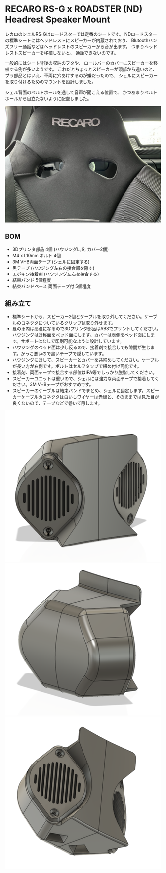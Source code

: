 # RECARO RS-G x ROADSTER (ND) Headrest Speaker Mount

レカロのシェルRS-Gはロードスターでは定番のシートです。
NDロードスターの標準シートにはヘッドレストにスピーカーが内蔵されており、
Blutoothハンズフリー通話などはヘッドレストのスピーカーから音が出ます。
つまりヘッドレストスピーカーを移植しないと、
通話できないのです。

一般的にはシート背後の収納のフタや、
ロールバーのカバーにスピーカーを移植する例が多いようです。
これだとちょっとスピーカーが頭部から遠いのと、
プラ部品とはいえ、車両に穴あけするのが嫌だったので、
シェルにスピーカーを取り付けるためのマウントを設計しました。

シェル背面のベルトホールを通して音声が聞こえる位置で、
かつあまりベルトホールから目立たないように配慮しました。

![4](front_view.jpeg)


## BOM

+ 3Dプリンタ部品 4個 (ハウジングL, R, カバー2個)
+ M4 x L10mm ボルト 4個
+ 3M VHB両面テープ (シェルに固定する)
+ 黒テープ (ハウジング左右の接合部を隠す)
+ エポキシ接着剤 (ハウジング左右を接合する)
+ 結束バンド 5個程度
+ 結束バンドベース 両面テープ付 5個程度

## 組み立て

+ 標準シートから、スピーカー2個とケーブルを取り外してください。ケーブルのコネクタについているクリップは取り外せます。
+ 夏の車内は高温になるので3Dプリンタ部品はABSでプリントしてください。ハウジングは対称面をベッド面にします。カバーは表側をベッド面にします。サポートはなしで印刷可能なように設計しています。
+ ハウジングのベッド面は少し反るので、接着剤で接合しても隙間が生じます。かっこ悪いので黒いテープで隠しています。
+ ハウジングに対して、スピーカーとカバーを共締めしてください。ケーブルが長い方が右側です。ボルトはセルフタップで締め付け可能です。
+ 接着剤、両面テープで接合する部位はIPA等でしっかり脱脂してください。
+ スピーカーユニットは重いので、シェルには強力な両面テープで接着してください。3M VHBテープがおすすめです。
+ スピーカーのケーブルは結束バンドでまとめ、シェルに固定します。スピーカーケーブルのコネクタは白いしワイヤーは赤緑と、そのままでは見た目が良くないので、テープなどで巻いて隠します。


![1](screenshot_1.png)
![2](screenshot_2.png)
![3](screenshot_3.png)

